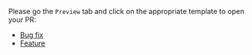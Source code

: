 Please go the `Preview` tab and click on the appropriate template to open your PR:

* [Bug fix](?expand=1&template=fix.md)
* [Feature](?expand=1&template=feat.md)

